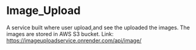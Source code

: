 # Image_Upload
A service built where user upload,and see the uploaded the images. The images are stored in AWS S3 bucket.
Link: 
https://imageuploadservice.onrender.com/api/image/
